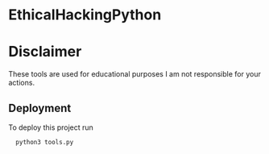 # EthicalHackingPython

# Disclaimer
These tools are used for educational purposes I am not responsible for your actions.

## Deployment
To deploy this project run

```bash
  python3 tools.py
```
